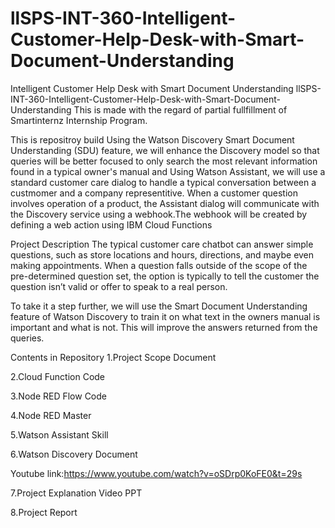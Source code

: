 # llSPS-INT-360-Intelligent-Customer-Help-Desk-with-Smart-Document-Understanding
Intelligent Customer Help Desk with Smart Document Understanding
llSPS-INT-360-Intelligent-Customer-Help-Desk-with-Smart-Document-Understanding
This is made with the regard of partial fullfillment of Smartinternz Internship Program.

This is repositroy build Using the Watson Discovery Smart Document Understanding (SDU) feature, we will enhance the Discovery model so that queries will be better focused to only search the most relevant information found in a typical owner's manual and Using Watson Assistant, we will use a standard customer care dialog to handle a typical conversation between a custmomer and a company representitive. When a customer question involves operation of a product, the Assistant dialog will communicate with the Discovery service using a webhook.The webhook will be created by defining a web action using IBM Cloud Functions

Project Description
The typical customer care chatbot can answer simple questions, such as store locations and hours, directions, and maybe even making appointments. When a question falls outside of the scope of the pre-determined question set, the option is typically to tell the customer the question isn’t valid or offer to speak to a real person.

To take it a step further, we will use the Smart Document Understanding feature of Watson Discovery to train it on what text in the owners manual is important and what is not. This will improve the answers returned from the queries.

Contents in Repository
1.Project Scope Document

2.Cloud Function Code

3.Node RED Flow Code

4.Node RED Master

5.Watson Assistant Skill

6.Watson Discovery Document


Youtube link:https://www.youtube.com/watch?v=oSDrp0KoFE0&t=29s

7.Project Explanation Video PPT

8.Project Report
